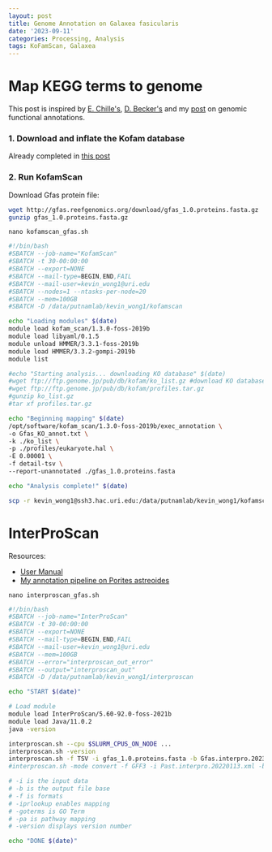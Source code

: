 ```yaml
---
layout: post
title: Genome Annotation on Galaxea fasicularis
date: '2023-09-11'
categories: Processing, Analysis
tags: KoFamScan, Galaxea
---
```


# Map KEGG terms to genome

This post is inspired by [E. Chille's](https://github.com/echille/E.-Chille-Open-Lab-Notebook/blob/master/_posts/2020-10-08-M-capitata-functional-annotation-pipeline.md), [D. Becker's](https://github.com/daniellembecker/DanielleBecker_Lab_Notebook/blob/master/_posts/2021-09-06-KofamScan-Workflow.md) and my [post](https://github.com/kevinhwong1/KevinHWong_Notebook/blob/master/_posts/2023-03-23-KofamScan-Workflow.md) on genomic functional annotations. 

### 1. Download and inflate the Kofam database

Already completed in [this post](https://github.com/kevinhwong1/KevinHWong_Notebook/blob/master/_posts/2023-03-23-KofamScan-Workflow.md)


### 2. Run KofamScan

Download Gfas protein file:

```bash
wget http://gfas.reefgenomics.org/download/gfas_1.0.proteins.fasta.gz
gunzip gfas_1.0.proteins.fasta.gz 
```

`nano kofamscan_gfas.sh`

```bash
#!/bin/bash
#SBATCH --job-name="KofamScan"
#SBATCH -t 30-00:00:00
#SBATCH --export=NONE
#SBATCH --mail-type=BEGIN,END,FAIL
#SBATCH --mail-user=kevin_wong1@uri.edu
#SBATCH --nodes=1 --ntasks-per-node=20
#SBATCH --mem=100GB
#SBATCH -D /data/putnamlab/kevin_wong1/kofamscan

echo "Loading modules" $(date)
module load kofam_scan/1.3.0-foss-2019b
module load libyaml/0.1.5
module unload HMMER/3.3.1-foss-2019b
module load HMMER/3.3.2-gompi-2019b
module list

#echo "Starting analysis... downloading KO database" $(date)
#wget ftp://ftp.genome.jp/pub/db/kofam/ko_list.gz #download KO database
#wget ftp://ftp.genome.jp/pub/db/kofam/profiles.tar.gz
#gunzip ko_list.gz
#tar xf profiles.tar.gz

echo "Beginning mapping" $(date)
/opt/software/kofam_scan/1.3.0-foss-2019b/exec_annotation \
-o Gfas_KO_annot.txt \
-k ./ko_list \
-p ./profiles/eukaryote.hal \
-E 0.00001 \
-f detail-tsv \
--report-unannotated ./gfas_1.0.proteins.fasta

echo "Analysis complete!" $(date)
```

```bash
scp -r kevin_wong1@ssh3.hac.uri.edu:/data/putnamlab/kevin_wong1/kofamscan/Gfas_KO_annot.txt /Users/kevinwong/MyProjects/DarkGenes_Bleaching_Comparison/output/Annotations/Gfas_KO_annot.txt
```


# InterProScan

Resources:
* [User Manual](https://interproscan-docs.readthedocs.io/en/latest/HowToRun.html)
* [My annotation pipeline on Porites astreoides](https://github.com/hputnam/Past_Genome/blob/master/genome_annotation_pipeline.md#12-interproscan)


`nano interproscan_gfas.sh`

```bash
#!/bin/bash
#SBATCH --job-name="InterProScan"
#SBATCH -t 30-00:00:00
#SBATCH --export=NONE
#SBATCH --mail-type=BEGIN,END,FAIL
#SBATCH --mail-user=kevin_wong1@uri.edu
#SBATCH --mem=100GB
#SBATCH --error="interproscan_out_error"
#SBATCH --output="interproscan_out"
#SBATCH -D /data/putnamlab/kevin_wong1/interproscan

echo "START $(date)"

# Load module
module load InterProScan/5.60-92.0-foss-2021b
module load Java/11.0.2
java -version

interproscan.sh --cpu $SLURM_CPUS_ON_NODE ...
interproscan.sh -version
interproscan.sh -f TSV -i gfas_1.0.proteins.fasta -b Gfas.interpro.20231004 -iprlookup -goterms -pa
#interproscan.sh -mode convert -f GFF3 -i Past.interpro.20220113.xml -b Past.interpro.20220113

# -i is the input data
# -b is the output file base
# -f is formats
# -iprlookup enables mapping
# -goterms is GO Term
# -pa is pathway mapping
# -version displays version number

echo "DONE $(date)"

```